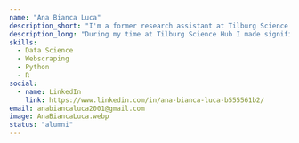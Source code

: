 ```yaml
---
name: "Ana Bianca Luca"
description_short: "I'm a former research assistant at Tilburg Science Hub and alumni of Tilburg University, passioned about Data Science and Marketing Research." 
description_long: "During my time at Tilburg Science Hub I made significant contributions on topics such as Data Visualization, Regression Discontinuity, Github best practices and the use of various Python/R libraries. My background in Data Science and Marketing Analytics has helped me bring value to this community, which in return has taught me how to better collaborate and engage in open science projects."
skills: 
  - Data Science
  - Webscraping
  - Python
  - R
social:
  - name: LinkedIn
    link: https://www.linkedin.com/in/ana-bianca-luca-b555561b2/
email: anabiancaluca2001@gmail.com
image: AnaBiancaLuca.webp
status: "alumni"
---
```

